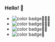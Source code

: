 ### Hello! 👋

- ![color badge](https://img.shields.io/badge/Skill-PYTHON-red)🌟🌟🌟
- ![color badge](https://img.shields.io/badge/Skill-pytorch-orange)🌟🌟🌟
- ![color badge](https://img.shields.io/badge/Skill-MySQL-green)🌟🌟
- ![color badge](https://img.shields.io/badge/Skill-JAVA-blue)🌟

<!--
**dmswl0707/dmswl0707** is a ✨ _special_ ✨ repository because its `README.md` (this file) appears on your GitHub profile.

Here are some ideas to get you started:

- 🔭 I’m currently working on ...
- 🌱 I’m currently learning ...
- 👯 I’m looking to collaborate on ...
- 🤔 I’m looking for help with ...
- 💬 Ask me about ...
- 📫 How to reach me: ...
- 😄 Pronouns: ...
- ⚡ Fun fact: ...
-->
